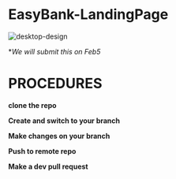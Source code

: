 # EasyBank-LandingPage

![desktop-design](https://user-images.githubusercontent.com/80168865/152519030-5913132b-4714-42ce-ac4f-aa691df27177.jpg)


**We will submit this on Feb5*

# PROCEDURES

**clone the repo**

**Create and switch to your branch**

**Make changes on your branch**

**Push to remote repo**

**Make a dev pull request**
